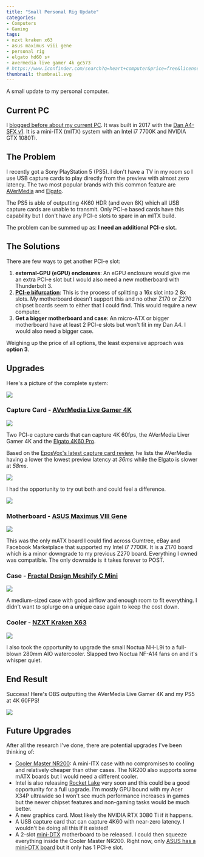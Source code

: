 ```yaml
---
title: "Small Personal Rig Update"
categories:
- Computers
- Gaming
tags:
- nzxt kraken x63
- asus maximus viii gene
- personal rig
- elgato hd60 s+
- avermedia live gamer 4k gc573
# https://www.iconfinder.com/search?q=heart+computer&price=free&license=gte__2
thumbnail: thumbnail.svg
---
```


A small update to my personal computer.

<!-- more -->

## Current PC

I [blogged before about my current PC](/sff-desktop). It was built in 2017 with the [Dan A4-SFX v1](https://www.dan-cases.com/). It is a mini-ITX (mITX) system with an Intel i7 7700K and NVIDIA GTX 1080Ti.

## The Problem

I recently got a Sony PlayStation 5 (PS5). I don't have a TV in my room so I use USB capture cards to play directly from the preview with almost zero latency. The two most popular brands with this common feature are [AVerMedia](https://www.avermedia.com/us/) and [Elgato](https://www.elgato.com/en).

The PS5 is able of outputting 4K60 HDR (and even 8K) which all USB capture cards are unable to transmit.  Only PCI-e based cards have this capability but I don't have any PCI-e slots to spare in an mITX build.

The problem can be summed up as: **I need an additional PCI-e slot.**

## The Solutions

There are few ways to get another PCI-e slot:

1. **external-GPU (eGPU) enclosures**: An eGPU enclosure would give me an extra PCI-e slot but I would also need a new motherboard with Thunderbolt 3.
2. **[PCI-e bifurcation](https://blog.donbowman.ca/2017/10/06/pci-e-bifurcation-explained/)**: This is the process of splitting a 16x slot into 2 8x slots. My motherboard doesn't support this and no other Z170 or Z270 chipset boards seem to either that I could find. This would require a new computer.
3. **Get a bigger motherboard and case**: An micro-ATX or bigger motherboard have at least 2 PCI-e slots but won't fit in my Dan A4. I would also need a bigger case.

Weighing up the price of all options, the least expensive approach was **option 3**.

## Upgrades

Here's a picture of the complete system:

![](complete-system.jpg)

### Capture Card - [AVerMedia Live Gamer 4K](https://www.avermedia.com/us/product-detail/GC573)

![](gc573.jpg)

Two PCI-e capture cards that can capture 4K 60fps, the AVerMedia Liver Gamer 4K and the [Elgato 4K60 Pro](https://www.elgato.com/en/gaming/game-capture-4k60pro).

Based on the [EposVox's latest capture card review](https://www.youtube.com/watch?v=AMuaQOXagxk&t=459s), he lists the AVerMedia having a lower the lowest preview latency at _36ms_ while the Elgato is slower at _58ms_.

![](eposvox-latency.png)

I had the opportunity to try out both and could feel a difference.

![](elgato.jpg)

### Motherboard - [ASUS Maximus VIII Gene](https://www.asus.com/us/Motherboards/MAXIMUS-VIII-GENE)

![](motherboard.png)

This was the only mATX board I could find across Gumtree, eBay and Facebook Marketplace that supported my Intel i7 7700K. It is a Z170 board which is a minor downgrade to my previous Z270 board. Everything I owned was compatible. The only downside is it takes forever to POST.

### Case - [Fractal Design Meshify C Mini](https://www.fractal-design.com/products/cases/meshify/meshify-c-mini-dark-tempered-glass/black/)

![](case.jpg)

A medium-sized case with good airflow and enough room to fit everything. I didn't want to splurge on a unique case again to keep the cost down.

### Cooler - [NZXT Kraken X63](https://www.nzxt.com/products/kraken-x63)

![](kraken-x63.jpg)

I also took the opportunity to upgrade the small Noctua NH-L9i to a full-blown 280mm AIO watercooler. Slapped two Noctua NF-A14 fans on and it's whisper quiet.

## End Result

Success! Here's OBS outputting the AVerMedia Live Gamer 4K and my PS5 at 4K 60FPS!

![](obs.png)

## Future Upgrades

After all the research I've done, there are potential upgrades I've been thinking of:

- [Cooler Master NR200](https://www.coolermaster.com/catalog/cases/mini-itx/masterbox-nr200/): A mini-ITX case with no compromises to cooling and relatively cheaper than other cases. The NR200 also supports some mATX boards but I would need a different cooler.
- Intel is also releasing [Rocket Lake](https://en.wikipedia.org/wiki/Rocket_Lake) very soon and this could be a good opportunity for a full upgrade. I'm mostly GPU bound with my Acer X34P ultrawide so I won't see much performance increases in games but the newer chipset features and non-gaming tasks would be much better.
- A new graphics card. Most likely the NVIDIA RTX 3080 Ti if it happens.
- A USB capture card that can capture 4K60 with near-zero latency. I wouldn't be doing all this if it existed!
- A 2-slot [mini-DTX](https://en.wikipedia.org/wiki/DTX_%28form_factor%29) motherboard to be released. I could then squeeze everything inside the Cooler Master NR200. Right now, only [ASUS has a mini-DTX board](https://rog.asus.com/us/Motherboards/ROG-Crosshair/ROG-Crosshair-VIII-Impact-Model/) but it only has 1 PCI-e slot.
